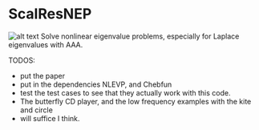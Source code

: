 # ScalResNEP
![alt text](Rockets.png)
Solve nonlinear eigenvalue problems, especially for Laplace eigenvalues with AAA.

TODOS:
- put the paper
- put in the dependencies NLEVP, and Chebfun
- test the test cases to see that they actually work with this code.
- The butterfly CD player, and the low frequency examples with the kite and circle
- will suffice I think.
